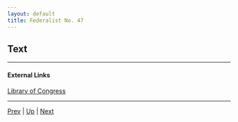 ```yaml
---
layout: default
title: Federalist No. 47
---
```


## Text

---
#### External Links
[Library of Congress]()

---

[Prev](46.md) | [Up](README.md) | [Next](48.md)
